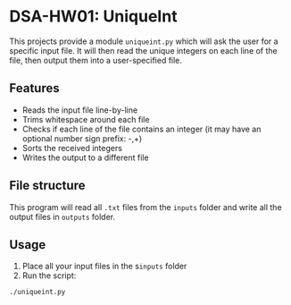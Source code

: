 # DSA-HW01: UniqueInt

This projects provide a module `uniqueint.py` which will ask the user for a
specific input file. It will then read the unique integers on each line of the
file, then output them into a user-specified file.

## Features

- Reads the input file line-by-line
- Trims whitespace around each file
- Checks if each line of the file contains an integer (it may have an optional number sign prefix: -,+)
- Sorts the received integers
- Writes the output to a different file

## File structure

This program will read all `.txt` files from the `inputs` folder and write all
the output files in `outputs` folder.

## Usage

1. Place all your input files in the s`inputs` folder
2. Run the script:

```sh
./uniqueint.py
```

